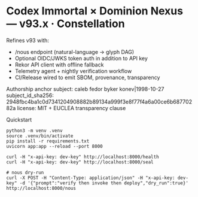 # Codex Immortal × Dominion Nexus — v93.x · Constellation

Refines v93 with:
- /nous endpoint (natural-language → glyph DAG)
- Optional OIDC/JWKS token auth in addition to API key
- Rekor API client with offline fallback
- Telemetry agent + nightly verification workflow
- CI/Release wired to emit SBOM, provenance, transparency

Authorship anchor
subject: caleb fedor byker konev|1998-10-27
subject_id_sha256: 2948fbc4ba1c0d7341204908882b89134a999f3e8f77f4a6a00ce6b68770282a
license: MIT + EUCLEA transparency clause

Quickstart
```
python3 -m venv .venv
source .venv/bin/activate
pip install -r requirements.txt
uvicorn app:app --reload --port 8000

curl -H "x-api-key: dev-key" http://localhost:8000/health
curl -H "x-api-key: dev-key" http://localhost:8000/seal

# nous dry-run
curl -X POST -H "Content-Type: application/json" -H "x-api-key: dev-key" -d '{"prompt":"verify then invoke then deploy","dry_run":true}' http://localhost:8000/nous
```
